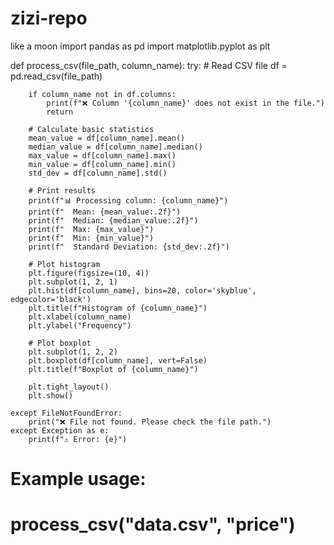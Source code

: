 # zizi-repo
like a moon
import pandas as pd
import matplotlib.pyplot as plt

def process_csv(file_path, column_name):
    try:
        # Read CSV file
        df = pd.read_csv(file_path)

        if column_name not in df.columns:
            print(f"❌ Column '{column_name}' does not exist in the file.")
            return

        # Calculate basic statistics
        mean_value = df[column_name].mean()
        median_value = df[column_name].median()
        max_value = df[column_name].max()
        min_value = df[column_name].min()
        std_dev = df[column_name].std()

        # Print results
        print(f"📊 Processing column: {column_name}")
        print(f"  Mean: {mean_value:.2f}")
        print(f"  Median: {median_value:.2f}")
        print(f"  Max: {max_value}")
        print(f"  Min: {min_value}")
        print(f"  Standard Deviation: {std_dev:.2f}")

        # Plot histogram
        plt.figure(figsize=(10, 4))
        plt.subplot(1, 2, 1)
        plt.hist(df[column_name], bins=20, color='skyblue', edgecolor='black')
        plt.title(f"Histogram of {column_name}")
        plt.xlabel(column_name)
        plt.ylabel("Frequency")

        # Plot boxplot
        plt.subplot(1, 2, 2)
        plt.boxplot(df[column_name], vert=False)
        plt.title(f"Boxplot of {column_name}")

        plt.tight_layout()
        plt.show()

    except FileNotFoundError:
        print("❌ File not found. Please check the file path.")
    except Exception as e:
        print(f"⚠️ Error: {e}")

# Example usage:
# process_csv("data.csv", "price")
